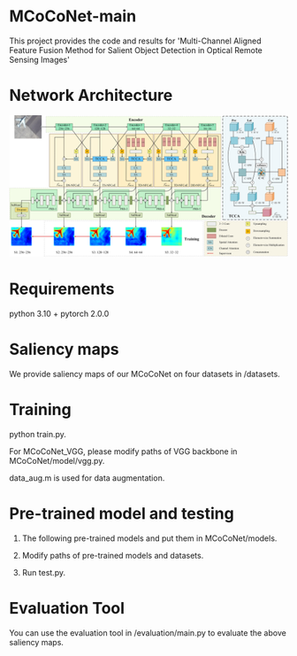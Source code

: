 # MCoCoNet-main

This project provides the code and results for 'Multi-Channel Aligned Feature Fusion Method for Salient Object Detection in Optical Remote Sensing Images'
# Network Architecture
   <div align=center>
   <img src="https://github.com/winnieZ17/MCoCoNet-main/blob/main/images/MCoCoNet.png">
   </div>
   
   
# Requirements
   python 3.10 + pytorch 2.0.0


# Saliency maps
   We provide saliency maps of our MCoCoNet on four datasets in /datasets.


# Training

python train.py.

For MCoCoNet_VGG, please modify paths of VGG backbone in MCoCoNet/model/vgg.py.

data_aug.m is used for data augmentation.


# Pre-trained model and testing
1. The following pre-trained models and put them in MCoCoNet/models.

2. Modify paths of pre-trained models and datasets.

3. Run test.py.

   
# Evaluation Tool
   You can use the evaluation tool in /evaluation/main.py to evaluate the above saliency maps.
